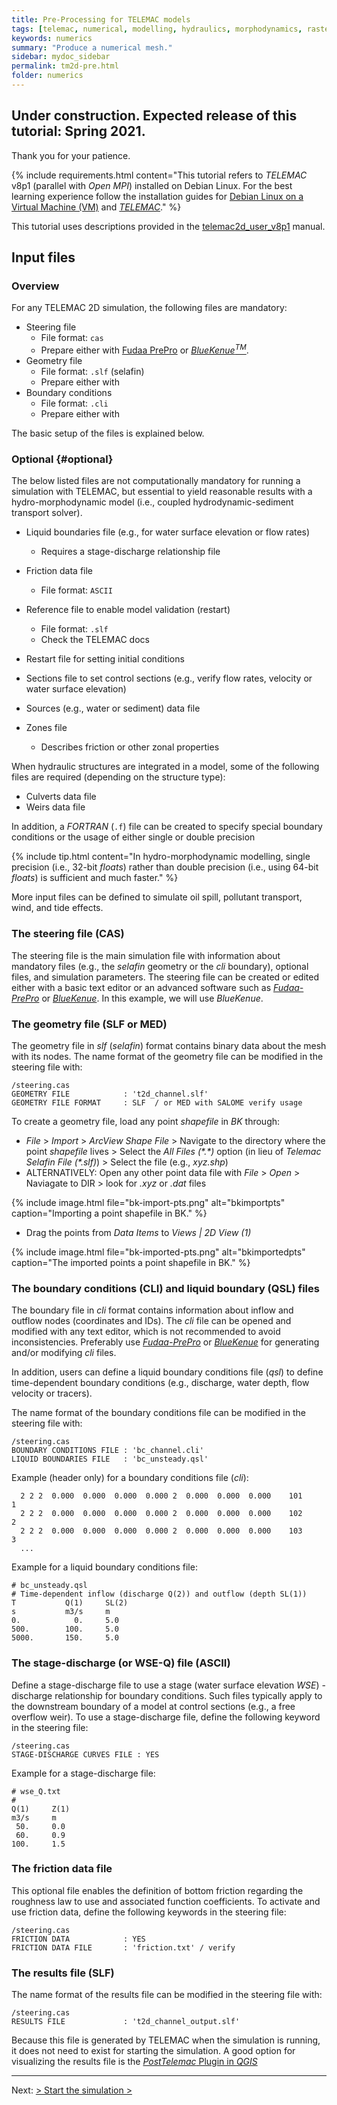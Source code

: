 ```yaml
---
title: Pre-Processing for TELEMAC models
tags: [telemac, numerical, modelling, hydraulics, morphodynamics, raster, shapefile, qgis, hydraulics, tin]
keywords: numerics
summary: "Produce a numerical mesh."
sidebar: mydoc_sidebar
permalink: tm2d-pre.html
folder: numerics
---
```


## Under construction. Expected release of this tutorial: Spring 2021.

Thank you for your patience.

{% include requirements.html content="This tutorial refers to *TELEMAC* v8p1 (parallel with *Open MPI*) installed on Debian Linux. For the best learning experience follow the installation guides for [Debian Linux on a Virtual Machine (VM)](#vm.html) and [*TELEMAC*](install-telemac.html)." %}

This tutorial uses descriptions provided in the [telemac2d_user_v8p1](http://ot-svn-public:telemac1*@svn.opentelemac.org/svn/opentelemac/tags/v8p1r1/documentation/telemac2d/user/telemac2d_user_v8p1.pdf) manual.

## Input files

### Overview

For any TELEMAC 2D simulation, the following files are mandatory:

* Steering file 
    + File format: `cas`
    + Prepare either with [Fudaa PrePro](https://fudaa-project.atlassian.net/wiki/spaces/PREPRO/pages/253165587/How+to+launch+Fudaa-Prepro) or [*BlueKenue<sup>TM</sup>*](install-telemac.html#bluekenue).
* Geometry file
    + File format: `.slf` (selafin)
    + Prepare either with
* Boundary conditions
    + File format: `.cli`
    + Prepare either with

The basic setup of the files is explained below.

### Optional {#optional}

The below listed files are not computationally mandatory for running a simulation with TELEMAC, but essential to yield reasonable results with a hydro-morphodynamic model (i.e., coupled hydrodynamic-sediment transport solver).

* Liquid boundaries file (e.g., for water surface elevation or flow rates)
    + Requires a stage-discharge relationship file 

* Friction data file 
    + File format: `ASCII`
* Reference file to enable model validation (restart)
    + File format: `.slf`
    + Check the TELEMAC docs
* Restart file for setting initial conditions
* Sections file to set control sections (e.g., verify flow rates, velocity or water surface elevation)
* Sources (e.g., water or sediment) data file
* Zones file
    + Describes friction or other zonal properties

When hydraulic structures are integrated in a model, some of the following files are required (depending on the structure type):

* Culverts data file
* Weirs data file

In addition, a *FORTRAN* (`.f`) file can be created to specify special boundary conditions or the usage of either single or double precision

{% include tip.html content="In hydro-morphodynamic modelling, single precision (i.e., 32-bit *floats*) rather than double precision (i.e., using 64-bit *floats*) is sufficient and much faster." %}

More input files can be defined to simulate oil spill, pollutant transport, wind, and tide effects.

### The steering file (CAS)

The steering file is the main simulation file with information about mandatory files (e.g., the *selafin* geometry or the *cli* boundary), optional files, and simulation parameters. The steering file can be created or edited either with a basic text editor or an advanced software such as [*Fudaa-PrePro*](install-telemac.html#fudaa) or [*BlueKenue*](install-telemac.html#bluekenue). In this example, we will use *BlueKenue*.

### The geometry file (SLF or MED)

The geometry file in *slf* (*selafin*) format contains binary data about the mesh with its nodes. The name format of the geometry file can be modified in the steering file with:

```
/steering.cas
GEOMETRY FILE            : 't2d_channel.slf'
GEOMETRY FILE FORMAT     : SLF  / or MED with SALOME verify usage
```

To create a geometry file, load any point *shapefile* in *BK* through:

* *File* > *Import* > *ArcView Shape File* > Navigate to the directory where the point *shapefile* lives > Select the *All Files (\*.\*)* option (in lieu of *Telemac Selafin File (\*.slf)*) > Select the file (e.g., *xyz.shp*)
* ALTERNATIVELY: Open any other point data file with *File* > *Open* > Naviagate to DIR > look for *.xyz* or *.dat* files

{% include image.html file="bk-import-pts.png" alt="bkimportpts" caption="Importing a point shapefile in BK." %}

* Drag the points from *Data Items* to *Views | 2D View (1)*
 
 {% include image.html file="bk-imported-pts.png" alt="bkimportedpts" caption="The imported points a point shapefile in BK." %}

### The boundary conditions (CLI) and liquid boundary (QSL) files

The boundary file in *cli* format contains information about inflow and outflow nodes (coordinates and IDs). The *cli* file can be opened and modified with any text editor, which is not recommended to avoid inconsistencies. Preferably use [*Fudaa-PrePro*](install-telemac.html#fudaa) or [*BlueKenue*](install-telemac.html#bluekenue) for generating and/or modifying *cli* files.

In addition, users can define a liquid boundary conditions file (*qsl*) to define time-dependent boundary conditions (e.g., discharge, water depth, flow velocity or tracers). 

The name format of the boundary conditions file can be modified in the steering file with:

```
/steering.cas
BOUNDARY CONDITIONS FILE : 'bc_channel.cli'
LIQUID BOUNDARIES FILE   : 'bc_unsteady.qsl'
```

Example (header only) for a boundary conditions file (*cli*):
```
  2 2 2  0.000  0.000  0.000  0.000 2  0.000  0.000  0.000    101     1
  2 2 2  0.000  0.000  0.000  0.000 2  0.000  0.000  0.000    102     2
  2 2 2  0.000  0.000  0.000  0.000 2  0.000  0.000  0.000    103     3
  ...
```

Example for a liquid boundary conditions file:
```
# bc_unsteady.qsl
# Time-dependent inflow (discharge Q(2)) and outflow (depth SL(1))
T           Q(1)     SL(2)
s           m3/s     m
0.            0.     5.0
500.        100.     5.0
5000.       150.     5.0
```

### The stage-discharge (or WSE-Q) file (ASCII)

Define a stage-discharge file to use a stage (water surface elevation *WSE*) - discharge relationship for boundary conditions. Such files typically apply to the downstream boundary of a model at control sections (e.g., a free overflow weir). To use a stage-discharge file, define the following keyword in the steering file:

```
/steering.cas
STAGE-DISCHARGE CURVES FILE : YES
```

Example for a stage-discharge file:
```
# wse_Q.txt
# 
Q(1)     Z(1)
m3/s     m
 50.     0.0
 60.     0.9
100.     1.5
```

### The friction data file

This optional file enables the definition of bottom friction regarding the roughness law to use and associated function coefficients. To activate and use friction data, define the following keywords in the steering file:

```
/steering.cas
FRICTION DATA            : YES
FRICTION DATA FILE       : 'friction.txt' / verify
```


### The results file (SLF)

The name format of the results file can be modified in the steering file with:

```
/steering.cas
RESULTS FILE             : 't2d_channel_output.slf'
```

Because this file is generated by TELEMAC when the simulation is running, it does not need to exist for starting the simulation. A good option for visualizing the results file is the [*PostTelemac* Plugin in *QGIS*](install-telemac.html#qgis)


***

Next: [> Start the simulation >](tm-run.html)
